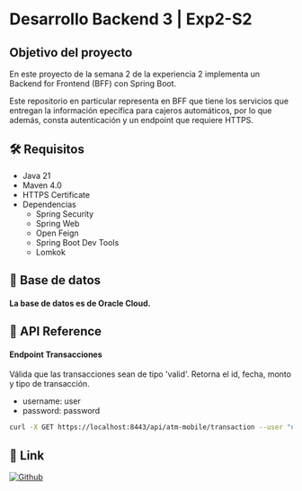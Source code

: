 # Desarrollo Backend 3 | Exp2-S2


## Objetivo del proyecto

En este proyecto de la semana 2 de la experiencia 2 implementa un Backend for Frontend (BFF) con Spring Boot.


Este repositorio en particular representa en BFF que tiene los servicios que entregan la información epecífica para cajeros automáticos, por lo que además, consta autenticación y un endpoint que requiere HTTPS.


## 🛠️ Requisitos
- Java 21
- Maven 4.0
- HTTPS Certificate
- Dependencias
  - Spring Security
  - Spring Web
  - Open Feign
  - Spring Boot Dev Tools
  - Lomkok


## 💾 Base de datos

#### La base de datos es de Oracle Cloud.


## 📡 API Reference

#### Endpoint Transacciones
Válida que las transacciones sean de tipo 'valid'. Retorna el id, fecha, monto y tipo de transacción.
- username: user
- password: password

```bash
curl -X GET https://localhost:8443/api/atm-mobile/transaction --user "name:password"
```


## 🔗 Link
[![Github](https://img.shields.io/badge/github-000000?style=for-the-badge&logo=github&logoColor=white)](https://github.com/nisiara/dbe3_exp2_s2_bff_atm.git)